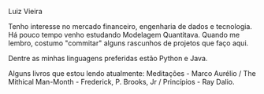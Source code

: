Luiz Vieira 

Tenho interesse no mercado financeiro, engenharia de dados e tecnologia. Há pouco tempo venho estudando Modelagem Quantitava.
Quando me lembro, costumo "commitar" alguns rascunhos de projetos que faço aqui. 

Dentre as minhas linguagens preferidas estão Python e Java. 

Alguns livros que estou lendo atualmente: Meditações - Marco Aurélio / The Mithical Man-Month - Frederick, P. Brooks, Jr / Princípios - Ray Dalio.


